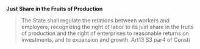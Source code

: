 **Just Share in the Fruits of Production**
> The State shall regulate the relations between workers and employers, recognizing the right of labor to its just share in the fruits of production and the right of enterprises to reasonable returns on investments, and to expansion and growth.
>  Art13 S3 par4 of  Consti